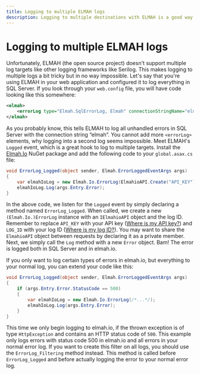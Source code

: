 ```yaml
---
title: Logging to multiple ELMAH logs
description: Logging to multiple destinations with ELMAH is a good way to keep an existing log while trialing elmah.io. Learn about how to set it up here.
---
```


# Logging to multiple ELMAH logs

Unfortunately, ELMAH (the open source project) doesn't support multiple log targets like other logging frameworks like Serilog. This makes logging to multiple logs a bit tricky but in no way impossible. Let's say that you're using ELMAH in your web application and configured it to log everything in SQL Server. If you look through your `web.config` file, you will have code looking like this somewhere:

```xml
<elmah>
    <errorLog type="Elmah.SqlErrorLog, Elmah" connectionStringName="elmah"/>
</elmah>
```

As you probably know, this tells ELMAH to log all unhandled errors in SQL Server with the connection string “elmah”. You cannot add more `<errorLog>` elements, why logging into a second log seems impossible. Meet ELMAH's `Logged` event, which is a great hook to log to multiple targets. Install the [Elmah.Io](https://www.nuget.org/packages/elmah.io/) NuGet package and add the following code to your `global.asax.cs` file:

```csharp
void ErrorLog_Logged(object sender, Elmah.ErrorLoggedEventArgs args)
{
    var elmahIoLog = new Elmah.Io.ErrorLog(ElmahioAPI.Create("API_KEY"), new Guid("LOG_ID"));
    elmahIoLog.Log(args.Entry.Error);
}
```

In the above code, we listen for the `Logged` event by simply declaring a method named `ErrorLog_Logged`. When called, we create a new `(Elmah.Io.)ErrorLog` instance with an `IElmahioAPI` object and the log ID. Remember to replace `API_KEY` with your API key ([Where is my API key?](https://docs.elmah.io/where-is-my-api-key/)) and `LOG_ID` with your log ID ([Where is my log ID?](https://docs.elmah.io/where-is-my-log-id/)). You may want to share the `ElmahioAPI` object between requests by declaring it as a private member. Next, we simply call the `Log` method with a new `Error` object. Bam! The error is logged both in SQL Server and in elmah.io.

If you only want to log certain types of errors in elmah.io, but everything to your normal log, you can extend your code like this:

```csharp
void ErrorLog_Logged(object sender, Elmah.ErrorLoggedEventArgs args)
{
    if (args.Entry.Error.StatusCode == 500)
    {
        var elmahIoLog = new Elmah.Io.ErrorLog(/*...*/);
        elmahIoLog.Log(args.Entry.Error);
    }
}
```

This time we only begin logging to elmah.io, if the thrown exception is of type `HttpException` and contains an HTTP status code of `500`. This example only logs errors with status code 500 in elmah.io and all errors in your normal error log. If you want to create this filter on all logs, you should use the `ErrorLog_Filtering` method instead. This method is called before `ErrorLog_Logged` and before actually logging the error to your normal error log.
